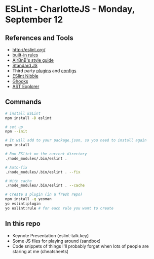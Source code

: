 # ESLint - CharlotteJS - Monday, September 12

## References and Tools

- http://eslint.org/
- [built-in rules](http://eslint.org/docs/rules/)
- [AirBnB's style guide](https://github.com/airbnb/javascript)
- [Standard JS](https://github.com/feross/standard)
- Third party [plugins](https://www.npmjs.com/browse/keyword/eslintplugin) and [configs](https://www.npmjs.com/browse/keyword/eslintplugin)
- [ESlint Nibble](https://www.npmjs.com/package/eslint-nibble)
- [Ghooks](https://github.com/gtramontina/ghooks)
- [AST Explorer](http://astexplorer.net/)

## Commands

```sh
# install ESLint
npm install -D eslint

# set up
npm --init

# It will add to your package.json, so you need to install again
npm install

# Run ESlint on the current directory
./node_modules/.bin/eslint .

# Auto-fix
./node_modules/.bin/eslint . --fix

# With cache
./node_modules/.bin/eslint . --cache

# Create a plugin (in a fresh repo)
npm install -g yeoman
yo eslint:plugin
yo eslint:rule # for each rule you want to create

```


## In this repo
- Keynote Presentation (eslint-talk.key)
- Some JS files for playing around (sandbox)
- Code snippets of things I'll probably forget when lots of people are staring at me (cheatsheets)
